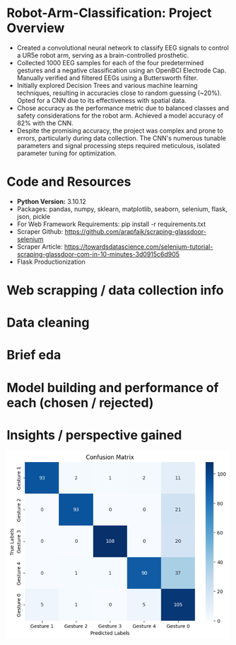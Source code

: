 # Robot-Arm-Classification: Project Overview
- Created a convolutional neural network to classify EEG signals to control a UR5e robot arm, serving as a brain-controlled prosthetic.
- Collected 1000 EEG samples for each of the four predetermined gestures and a negative classification using an OpenBCI Electrode Cap. Manually verified and filtered EEGs using a Buttersworth filter.
- Initially explored Decision Trees and various machine learning techniques, resulting in accuracies close to random guessing (~20%). Opted for a CNN due to its effectiveness with spatial data.
- Chose accuracy as the performance metric due to balanced classes and safety considerations for the robot arm. Achieved a model accuracy of 82% with the CNN.
- Despite the promising accuracy, the project was complex and prone to errors, particularly during data collection. The CNN's numerous tunable parameters and signal processing steps required meticulous, isolated parameter tuning for optimization.




# Code and Resources 
- **Python Version:** 3.10.12
- Packages: pandas, numpy, sklearn, matplotlib, seaborn, selenium, flask, json, pickle
- For Web Framework Requirements: pip install -r requirements.txt
- Scraper Github: https://github.com/arapfaik/scraping-glassdoor-selenium
- Scraper Article: https://towardsdatascience.com/selenium-tutorial-scraping-glassdoor-com-in-10-minutes-3d0915c6d905
- Flask Productionization




# Web scrapping / data collection info
# Data cleaning
# Brief eda
# Model building and performance of each (chosen / rejected)
# Insights / perspective gained




    
![Image](/images/BME_CM.png)
